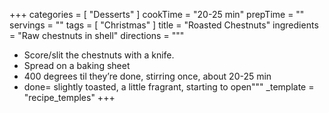 +++
categories = [ "Desserts" ]
cookTime = "20-25 min"
prepTime = ""
servings = ""
tags = [ "Christmas" ]
title = "Roasted Chestnuts"
ingredients = "Raw chestnuts in shell"
directions = """
* Score/slit the chestnuts with a knife.
* Spread on a baking sheet
* 400 degrees til they’re done, stirring once, about 20-25 min
* done= slightly toasted, a little fragrant, starting to open"""
_template = "recipe_temples"
+++

